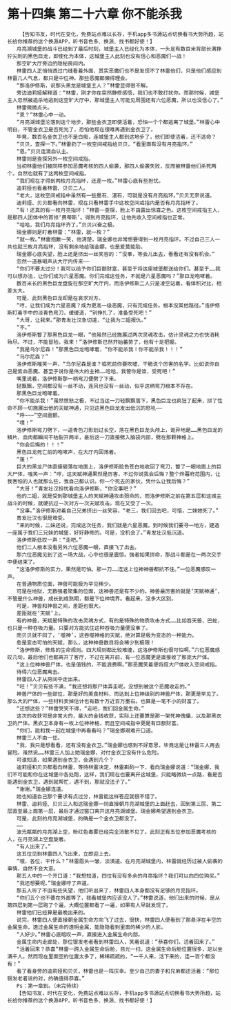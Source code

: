 # 第十四集 第二十六章 你不能杀我
        【告知书友，时代在变化，免费站点难以长存，手机app多书源站点切换看书大势所趋，站长给你推荐的这个换源APP，听书音色多、换源、找书都好使！】
       月亮湖城堡的战斗已经到了最后时刻，城堡主人已经化为本体，一头足有数百米背部长满狰狞尖刺的黑色巨龙，即使化为本体，这城堡主人此刻也没有信心和恶魔们一战！
       那空旷大厅旁边的隐秘房间内。
       林雷四人正悄悄透过门缝看着外面，其实恶魔们也不是发现不了林雷他们，只是他们感应到林雷几人气息，都只是中位神。那些恶魔都懒得理会。
       “那洛伊修斯，说那头黑龙是城堡主人？”林雷显得很不解。
       旁边迪莉娅解释道：“林雷，刚才你在突然静修感悟，我们也不敢打扰你。而那时候，城堡主人忽然被追杀地逃到这空旷大厅中，那城堡主人可能见周围还有六位恶魔，所以也没信心了。”
       林雷微微点头。
       “恩？”林雷心中一动。
       “月亮湖城堡沦落到这个地步，那些金衣卫即使活着，恐怕一个个都逃离了城堡。”林雷心中明白，不管金衣卫是否死光了，恐怕他现在很难再遇到金衣卫了。
       毕竟，数百名金衣卫也不是白痴，连城堡主人都到这地步了，他们即使活着，还不逃命？
       “贝贝，查探一下。”林雷扔了一枚空间戒指给贝贝，“看里面有没有月亮指环。”
       “恩。”贝贝连滴血认主。
       林雷则是查探另外一枚空间戒指。
       当初林雷他们被同样参加恶魔考核的四人偷袭，那四人偷袭失败，反而被林雷他们杀死两个。自然也就有了这两枚空间戒指。
       “我们现在才得到两枚月亮指环，还差一枚。”林雷心底有些担忧。
       迪莉娅也看着林雷、贝贝二人。
       “老大，这枚空间戒指中虽然有一些墨石、湛石，可就是没有月亮指环。”贝贝无奈说道。
       迪莉娅、贝贝都看向林雷，现在只看林雷手中这枚空间戒指内是否有月亮指环了。
       “有！还真的有一枚月亮指环！”林雷一查探，脸上不由露出惊喜之色。这枚空间戒指主人，是那四人团体中的首领‘费蒂斯’。得到月亮指环，让他先收入空间戒指也正常。
       “哈哈，我们月亮指环齐了。”贝贝兴奋之极。
       瑞金娜则是盯着林雷：“林雷，就一枚？”
       “就一枚。”林雷抱歉一笑，他清楚，瑞金娜也非常想要得到一枚月亮指环。不过自己三人一共也就三枚月亮指环，没有剩余地给瑞金娜。也是爱莫能助。
       瑞金娜心底失望，脸上还是挤出一丝笑容的：“没事，等会儿出去，看看还有没有机会。”
       忽然一道暴喝声从大厅内传来——
       “你们不要太过分！我可以给予你们巨额财富，甚至于将这座城堡都送给你们。甚至于……我可以想办法，让你们成为六星恶魔。你们完成这任务，不就是六星恶魔吗？”那巨龙咆哮着。
       数百米长的黑色巨龙盘旋在那空旷大厅内，而洛伊修斯二人只是凌空站着，看体积对比，相差太大。
       可是，此刻黑色巨龙却是在哀求对方。
       “哼，让我们成为六星恶魔？成为更高一级恶魔，只有完成任务。根本没其他路径。”洛伊修斯盯着手中的淡青色弯刀，缓缓道，“别挣扎了，准备受死吧！”
       “大哥，让我来。”那青发壮汉急切道，“让我为二姐报仇。”
       “不。”
       洛伊修斯瞥了那黑色巨龙一眼，“他虽然已经施展过两次灵魂攻击，估计灵魂之力也快消耗殆尽。不过，不能冒险。我来！”洛伊修斯已然开始蓄势了，他有十足把握。
       “我是乌尔尼森！”那黑色巨龙咆哮着，“你不能杀我！你不能杀我！！！”
       “乌尔尼森？”
       洛伊修斯嗤笑一声，“乌尔尼森是谁？临死前你要吹嘘，干脆说个厉害的名字。比如说你自己是紫血恶魔。甚至于说你是伟大的主神……哈哈，我管你是谁，受死吧！”
       嘴里说着，洛伊修斯那一柄弯刀便劈了下来。
       轻飘飘，空间都没有一丝不动，连风也没有一丝动，似乎这柄弯刀根本不存在。
       那黑色巨龙咆哮着。
       “你不能杀我！”虽然愤怒之极，不过当这一刀轻飘飘落下，黑色巨龙也疯狂了起来，拼了性命不顾一切施展出他的天赋神通，只见这黑色巨龙发出低沉的怒吼——
       “呼~~~”空间震颤。
       “噗！”
       洛伊修斯弯刀劈下，一道青色刀影划过长空，落在黑色巨龙头颅上，诡异地是……黑色巨龙的鳞片、血肉都瞬间干枯裂开两半，最后这一刀直接劈入脑袋内部，劈在那颗神格上。
       “你会后悔的！！！”
       黑色巨龙死亡前的咆哮声，在大厅内回荡着。
       “蓬！”
       巨大的黑龙尸体直接砸落在地面上，洛伊修斯脸色苍白地收回了弯刀，瞥了一眼地面上的巨大尸体，嗤笑一声：“哼，这天赋神通果然是厉害，不过你说我会后悔？整个烨暮府范围内，让我害怕的人也就那么些，我自己都认识。你一个死去的家伙，凭什么让我后悔？”
       “大哥！”青发壮汉担忧看向洛伊修斯，“你没事吧？”
       他的二姐，就是受到那城堡主人的天赋神通攻击殒命的，而洛伊修斯之前在第五层和这城主战斗的时候，就硬抗过一次对方一次天赋攻击。现在又受了一次。
       “没事。”洛伊修斯对着自己兄弟挤出一丝笑容，“老三，我们回去吧，可惜，二妹她死了。”
       青发壮汉也很是难受。
       “来的时候，二妹还说，完成这次任务，我们就是六星恶魔。到时候我们要寻一地方，建造一座属于我们三兄妹的城堡，好好静修的。可是，没机会了。”青发壮汉低沉道。
       洛伊修斯低叹一声：“走吧。”
       他们二人根本没看另外六位恶魔一眼，直接飞了出去。
       那六位恶魔见到了这一场大战，心中也很是震惊。强者如果拼命，那战斗都是在一两次交手中便结束了。
       “这洛伊修斯的实力，果然是可怕。那一刀……连这上位神神兽都抗不住。”一位恶魔感叹一声。
       在普通物质位面，神兽可能极为罕见稀少。
       可是在地狱，无数强者聚集的位面，这神兽还是有不少的。神兽最厉害的就是‘天赋神通’，不管是什么神兽，成长到成熟期，都是下位神境界。看起来，没多大区别。
       可是，神兽和神兽之间，差距也很大。
       差距就在‘天赋’上。
       有的神兽，天赋是特殊的攻击灵魂方式，有的是特殊的物质攻击方式……比如吞天兽、巴蛇，也只是一种吞吸力量。只要对方能抗住这种吞吸力量便没事了。
       而贝贝就不同了，‘噬神’，这吞噬神格的天赋，绝对算是极为变态的一种能力。
       愈是变态可怕的天赋，那么，这种神兽数目将会稀少到极限！
       “洛伊修斯，修炼的生命规则。四大规则都比较难缠，这洛伊修斯也很可怕啊。”六位恶魔感叹几句，最后他们也都离开了客厅，不过在离开前，有一位恶魔更是直接收了那庞大尸体。
       “这上位神神兽尸体，也是值钱的，不能浪费啊。”那恶魔笑着便将庞大尸体收入空间戒指。
       待得六位恶魔离去。
       林雷四人才从房间中走出来。
       “呸！”贝贝有些不满，“我还想将那尸体弄走呢。没想到被这个恶魔收走的。”
       神兽尸体的一些部位，那是好的美食材料，而达到上位神级别的神兽尸体，那更是罕见了。那么大的尸体，一些材料卖掉估计也有数十万近百万墨石。也算是一笔不小的财富了。
       “还想这些？”林雷哭笑不得，“走吧，我们回金属生命。”
       这次的收获可是非常大的，最大的金钱收获，实际上还要算是那一架死神傀儡，以及那黑衣卫的尸体。黑衣卫本身有一枚上位神神格，而且空间戒指中更是有巨额财富。
       “你们，能和我一起在城堡中再看看吗？”瑞金娜艰难开口道。
       林雷三人不由一怔。
       “我，我只是想看看，还有没有金衣卫。”瑞金娜也感到不好意思，毕竟这是让林雷三人再去冒险。虽然说……林雷三人加上她瑞金娜，对付金衣卫没有什么危险。
       可谁知道，如果遇到金衣卫，会遇到几个？
       迪莉娅和贝贝都看向林雷，等待林雷决定，林雷斟酌一下，看向瑞金娜说道：“瑞金娜，我们不可能和你在这城堡中各处跑，这样，我们现在也要离开这城堡，只能略微绕一点路，看是否能遇到金衣卫，遇到就帮忙，遇不到，那就没法子了。”
       “谢谢。”瑞金娜连道。
       她也知道自己那个要求有点过分，林雷能这样答应就很不错了。
       林雷、迪莉娅、贝贝三人和这瑞金娜一同直接朝月亮湖城堡的上面赶去，回到第三层、第二层直至最上面第一层，最后才通过窗口离开这月亮湖城堡。瑞金娜希望遇到金衣卫。
       可是，此刻的月亮湖城堡，的确是一个金衣卫都没了。
       ……
       波光粼粼的月亮湖上空，粉红色毒雾已经完全消散不见了。此刻正有五位参加恶魔考核的人，在月亮湖上空盘旋着。
       “有人出来了。”
       这五位见到林雷四人飞出来，立即迎上去。
       “哦，各位，干什么？”林雷眉头一皱，淡漠道。在月亮湖城堡内，林雷就经历过被人偷袭的事情，自然不会大意。
       那五人中的一个开口道：“我想知道，四位有没有多余的月亮指环？我们可以向四位购买。”
       “我还想要呢。”瑞金娜哼了声道。
       那五人听了不由有些失望，他们听出来了，林雷四人本身都没有足够的月亮指环。
       “你们五个也不要在外面等了，我看城堡内应该没人了。”林雷说道，他们出来的时候，是从第四层到第一层跑了个遍，大概位置都看了一遍，如果有人早就发现了。
       林雷他们已经算是最晚出来的。
       说完，林雷四人便直接朝金属生命方向飞了过去，很快，林雷四人便看到了那悬浮在半空的金属生命，透过金属生命的透明金属，能隐隐看到里面的稀少的人影。
       “人好少。”林雷心底暗叹一声，直接进入金属生命内部。
       金属生命内走廊处，那位银发老者看到林雷四人，笑着说道：“恭喜你们，活着回来了。”
       “活着回来？恭喜”林雷一跨入金属生命后舱，目光一扫，这金属生命后舱位置很多，足以坐满千人。然而现在里面空的位置太多了，稀稀疏疏的，“一千人来，活下来的，连一百个都没有！”
       看了看身旁的迪莉娅和贝贝，林雷也是一阵庆幸。至少自己的妻子和兄弟都还活着：“那位银发老者说的对，的确值得恭喜。”
       Ps：第一章到。（未完待续）
       【告知书友，时代在变化，免费站点难以长存，手机app多书源站点切换看书大势所趋，站长给你推荐的这个换源APP，听书音色多、换源、找书都好使！】